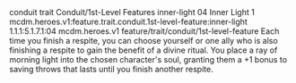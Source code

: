 <ability>
  <metadata>
    <class>conduit</class>
    <feature_type>trait</feature_type>
    <file_dpath>Conduit/1st-Level Features</file_dpath>
    <item_id>inner-light</item_id>
    <item_index>04</item_index>
    <item_name>Inner Light</item_name>
    <level>1</level>
    <scc>mcdm.heroes.v1:feature.trait.conduit.1st-level-feature:inner-light</scc>
    <scdc>1.1.1:5.1.7.1:04</scdc>
    <source>mcdm.heroes.v1</source>
    <type>feature/trait/conduit/1st-level-feature</type>
  </metadata>
  <effects>
    <effect type="mundane">Each time you finish a respite, you can choose yourself or one ally who is also finishing a respite to gain the benefit of a divine ritual. You place a ray of morning light into the chosen character&apos;s soul, granting them a +1 bonus to saving throws that lasts until you finish another respite.</effect>
  </effects>
</ability>
